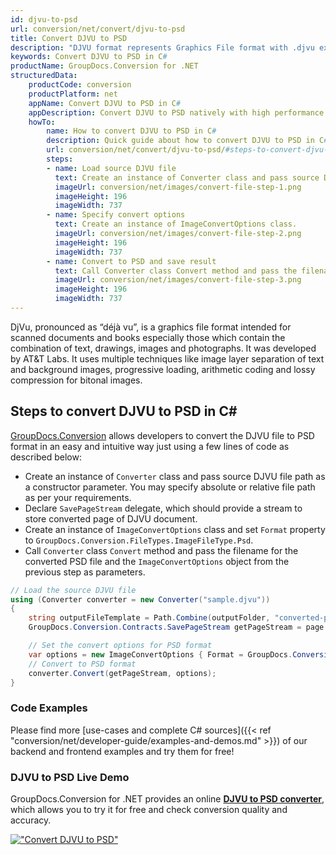 ```yaml
---
id: djvu-to-psd
url: conversion/net/convert/djvu-to-psd
title: Convert DJVU to PSD
description: "DJVU format represents Graphics File format with .djvu extension. Learn how to convert DJVU to PSD file programmatically in C# language using GroupDocs.Conversion for .NET library."
keywords: Convert DJVU to PSD in C#
productName: GroupDocs.Conversion for .NET
structuredData:
    productCode: conversion
    productPlatform: net
    appName: Convert DJVU to PSD in C#
    appDescription: Convert DJVU to PSD natively with high performance using C# language and server side GroupDocs.Conversion for .NET APIs, without the use of any software like Microsoft or Open Office.
    howTo:
        name: How to convert DJVU to PSD in C# 
        description: Quick guide about how to convert DJVU to PSD in C# with high performance and accuracy.
        url: conversion/net/convert/djvu-to-psd/#steps-to-convert-djvu-to-psd-in-c
        steps:
        - name: Load source DJVU file 
          text: Create an instance of Converter class and pass source DJVU file path as a constructor parameter. You may specify absolute or relative file path as per your requirements. 
          imageUrl: conversion/net/images/convert-file-step-1.png
          imageHeight: 196
          imageWidth: 737
        - name: Specify convert options 
          text: Create an instance of ImageConvertOptions class.
          imageUrl: conversion/net/images/convert-file-step-2.png
          imageHeight: 196
          imageWidth: 737
        - name: Convert to PSD and save result 
          text: Call Converter class Convert method and pass the filename for the converted HTML file and the ImageConvertOptions object from the previous step as parameters.
          imageUrl: conversion/net/images/convert-file-step-3.png
          imageHeight: 196
          imageWidth: 737
---
```


DjVu, pronounced as “déjà vu”, is a graphics file format intended for scanned documents and books especially those which contain the combination of text, drawings, images and photographs. It was developed by AT&T Labs. It uses multiple techniques like image layer separation of text and background images, progressive loading, arithmetic coding and lossy compression for bitonal images.

## Steps to convert DJVU to PSD in C#

[GroupDocs.Conversion](https://products.groupdocs.com/conversion/net) allows developers to convert the DJVU file to PSD format in an easy and intuitive way just using a few lines of code as described below:

* Create an instance of `Converter` class and pass source DJVU file path as a constructor parameter. You may specify absolute or relative file path as per your requirements. 
* Declare `SavePageStream` delegate, which should provide a stream to store converted page of DJVU document.
* Create an instance of `ImageConvertOptions` class and set `Format` property to `GroupDocs.Conversion.FileTypes.ImageFileType.Psd`.
* Call `Converter` class `Convert` method and pass the filename for the converted PSD file and the `ImageConvertOptions` object from the previous step as parameters.

```csharp
// Load the source DJVU file
using (Converter converter = new Converter("sample.djvu"))
{
    string outputFileTemplate = Path.Combine(outputFolder, "converted-page-{0}.psd");
    GroupDocs.Conversion.Contracts.SavePageStream getPageStream = page => new FileStream(string.Format(outputFileTemplate, page), FileMode.Create);

    // Set the convert options for PSD format
    var options = new ImageConvertOptions { Format = GroupDocs.Conversion.FileTypes.ImageFileType.Psd };   
    // Convert to PSD format
    converter.Convert(getPageStream, options);
}
```

### Code Examples

Please find more [use-cases and complete C# sources]({{< ref "conversion/net/developer-guide/examples-and-demos.md" >}}) of our backend and frontend examples and try them for free!

### DJVU to PSD Live Demo

GroupDocs.Conversion for .NET provides an online [**DJVU to PSD converter**](https://products.groupdocs.app/conversion/djvu-to-psd), which allows you to try it for free and check conversion quality and accuracy.

[!["Convert DJVU to PSD"](conversion/net/images/convert-to-psd/convert-djvu-to-psd.png)](https://products.groupdocs.app/conversion/djvu-to-psd)